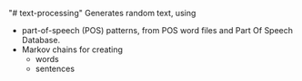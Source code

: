 "# text-processing" 
Generates random text, using 
* part-of-speech (POS) patterns, from POS word files and Part Of Speech Database.
* Markov chains for creating
	* words
	* sentences
